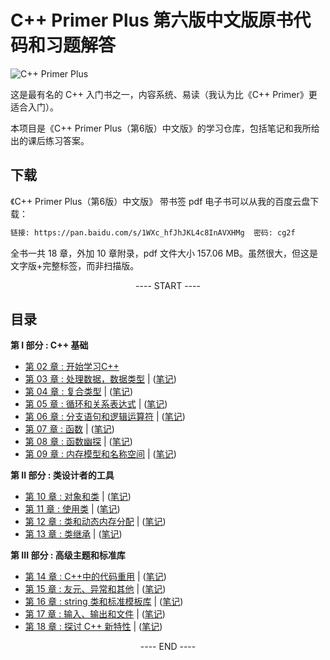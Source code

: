 # C++ Primer Plus 第六版中文版原书代码和习题解答

![C++ Primer Plus](https://static.fungenomics.com/images/2021/07/c-primer-plus6.jpg)

这是最有名的 C++ 入门书之一，内容系统、易读（我认为比《C++ Primer》更适合入门）。

本项目是《C++ Primer Plus（第6版）中文版》的学习仓库，包括笔记和我所给出的课后练习答案。


## 下载

《C++ Primer Plus（第6版）中文版》 带书签 pdf 电子书可以从我的百度云盘下载：

```bash
链接: https://pan.baidu.com/s/1WXc_hfJhJKL4c8InAVXHMg  密码: cg2f
```

全书一共 18 章，外加 10 章附录，pdf 文件大小 157.06 MB。虽然很大，但这是文字版+完整标签，而非扫描版。


<p align="center"><a> ---- START ---- </a></p>

## 目录

**第 I 部分 : C++ 基础**

- [第 02 章 : 开始学习C++](practice/chapter02/README.md)
- [第 03 章 : 处理数据，数据类型](practice/chapter03/README.md) | ([笔记](practice/booknotes.md#第三章-处理数据))
- [第 04 章 : 复合类型](practice/chapter04/README.md) | ([笔记](practice/booknotes.md#第四章-复合类型))
- [第 05 章 : 循环和关系表达式](practice/chapter05/README.md) | ([笔记](practice/booknotes.md#第五章-循环和关系表达式))
- [第 06 章 : 分支语句和逻辑运算符](practice/chapter06/README.md) | ([笔记](practice/booknotes.md#第六章-分支语句和逻辑运算符))
- [第 07 章 : 函数](practice/chapter07/README.md) | ([笔记](practice/booknotes.md#第七章-函数C++的编程模块))
- [第 08 章 : 函数幽探](practice/chapter08/README.md) | ([笔记](practice/booknotes.md#第八章-函数探幽))
- [第 09 章 : 内存模型和名称空间](practice/chapter09/README.md) | ([笔记](practice/booknotes.md#第九章-内存模型和名称空间))

**第 II 部分 : 类设计者的工具**

- [第 10 章 : 对象和类](practice/chapter10/README.md) | ([笔记](practice/booknotes.md#第十章-对象和类))
- [第 11 章 : 使用类](practice/chapter11/README.md) | ([笔记](practice/booknotes.md#第十一章-使用类))
- [第 12 章 : 类和动态内存分配](practice/chapter12/README.md) | ([笔记](practice/booknotes.md#第十二章-类和动态内存分配))
- [第 13 章 : 类继承](practice/chapter13/README.md) | ([笔记](practice/booknotes.md#第十三章-类继承))

**第 III 部分 : 高级主题和标准库**

- [第 14 章 : C++中的代码重用](practice/chapter14/README.md) | ([笔记](practice/booknotes.md#第十四章-C++中的代码重用))
- [第 15 章 : 友元、异常和其他](practice/chapter15/README.md) | ([笔记](practice/booknotes.md#第十五章-友元、异常和其他))
- [第 16 章 : string 类和标准模板库](practice/chapter16/README.md) | ([笔记](practice/booknotes.md#第十六章-string类和标准模板库))
- [第 17 章 : 输入、输出和文件](practice/chapter17/README.md) | ([笔记](practice/booknotes.md#第十七章-输入、输出和文件))
- [第 18 章 : 探讨 C++ 新特性](practice/chapter18/README.md) | ([笔记](practice/booknotes.md#第十八章-探讨C++新标准))

<p align="center"><a> ---- END ---- </a></p>



